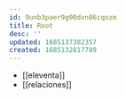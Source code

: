 ```yaml
---
id: 9unb3paer9g00dvn86cqozm
title: Root
desc: ''
updated: 1685137382357
created: 1685132817789
---
```


* [[eleventa]]
* [[relaciones]]

